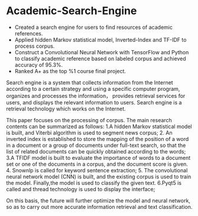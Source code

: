 # Academic-Search-Engine

- Created a search engine for users to find resources of academic references.
- Applied hidden Markov statistical model, Inverted-Index and TF-IDF to process corpus.
- Construct a Convolutional Neural Network with TensorFlow and Python to classify academic reference based 
on labeled corpus and achieved accuracy of 95.3%.
- Ranked A+ as the top %1 course final project.

Search engine is a system that collects information from the Internet according to a certain strategy and 
using a specific computer program, organizes and processes the information， provides retrieval services 
for users, and displays the relevant information to users. Search engine is a retrieval technology which 
works on the Internet. 

This paper focuses on the processing of corpus. The main research contents can be summarized as follows:
1.A hidden Markov statistical model is built, and Viterbi algorithm is used to segment news corpus;
2. An inverted index is established to store the mapping of the position of a word in a document or a group 
of documents under full-text search, so that the list of related documents can be quickly obtained according
to the words;
3.A TFIDF model is built to evaluate the importance of words to a document set or one of the documents in a 
corpus, and the document score is given.
4. Snownlp is called for keyword sentence extraction;
5. The convolutional neural network model (CNN) is built, and the existing corpus is used to train the model.
Finally,the model is used to classify the given text.
6.Pyqt5 is called and thread technology is used to display the interface;

On this basis, the future will further optimize the model and neural network, so as to carry out more accurate
information retrieval and text classification.

